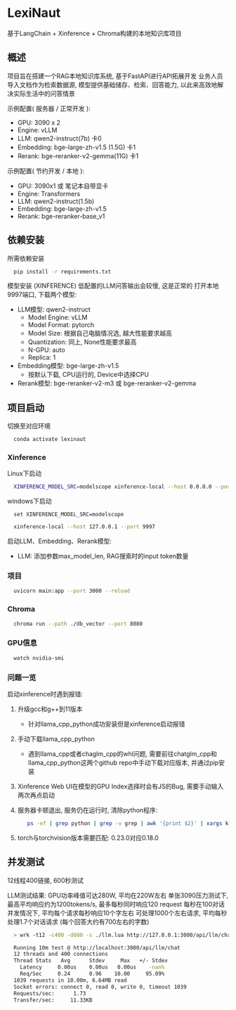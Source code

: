 # LexiNaut

基于LangChain + Xinference + Chroma构建的本地知识库项目

## 概述

项目旨在搭建一个RAG本地知识库系统, 基于FastAPI进行API拓展开发
业务人员导入文档作为检索数据源, 模型提供基础储存、检索、回答能力, 以此来高效地解决实际生活中的问答情景

示例配置( 服务器 / 正常开发 ):

- GPU: 3090 x 2
- Engine: vLLM
- LLM:       qwen2-instruct(7b)          卡0
- Embedding: bge-large-zh-v1.5    (1.5G) 卡1
- Rerank:    bge-reranker-v2-gemma(11G)  卡1

示例配置( 节约开发 / 本地 ):

- GPU: 3090x1 或 笔记本自带显卡
- Engine: Transformers
- LLM:       qwen2-instruct(1.5b)
- Embedding: bge-large-zh-v1.5
- Rerank:    bge-reranker-base_v1

## 依赖安装

所需依赖安装

``` bash
  pip install -r requirements.txt
```

模型安装 (XINFERENCE)
低配置的LLM问答输出会较慢, 这是正常的
打开本地9997端口, 下载两个模型:

- LLM模型: qwen2-instruct
  - Model Engine: vLLM
  - Model Format: pytorch
  - Model Size: 根据自己电脑情况选, 越大性能要求越高
  - Quantization: 同上, None性能要求最高
  - N-GPU: auto
  - Replica: 1
- Embedding模型: bge-large-zh-v1.5
  - 按默认下载, CPU运行的, Device中选择CPU
- Rerank模型: bge-reranker-v2-m3 或 bge-reranker-v2-gemma

## 项目启动

切换至对应环境

``` bash
  conda activate lexinaut
```

### Xinference

Linux下启动

``` bash
  XINFERENCE_MODEL_SRC=modelscope xinference-local --host 0.0.0.0 --port 9997
```

windows下启动

``` shell
  set XINFERENCE_MODEL_SRC=modelscope
```

``` bash
  xinference-local --host 127.0.0.1 --port 9997
```

启动LLM、Embedding、Rerank模型:

- LLM: 添加参数max_model_len, RAG搜索时的input token数量

### 项目

``` bash
  uvicorn main:app --port 3000 --reload
```

### Chroma

```bash
  chroma run --path ./db_vector --port 8080
```

### GPU信息

``` bash
  watch nvidia-smi
```

### 问题一览

启动xinference时遇到报错:

1. 升级gcc和g++到11版本
   - 针对llama_cpp_python成功安装但是xinference启动报错
2. 手动下载llama_cpp_python
   - 遇到llama_cpp或者chaglm_cpp的whl问题, 需要前往chatglm_cpp和llama_cpp_python这两个github repo中手动下载对应版本, 并通过pip安装
3. Xinference Web UI在模型的GPU Index选择时会有JS的Bug, 需要手动输入两次再点启动
4. 服务器卡顿退出, 服务仍在运行时, 清除python程序:

   ``` bash
      ps -ef | grep python | grep -v grep | awk '{print $2}' | xargs kill -9
   ```

5. torch与torchvision版本需要匹配: 0.23.0对应0.18.0

## 并发测试

12线程400链接, 600秒测试

LLM测试结果:
GPU功率峰值可达280W, 平均在220W左右
单张3090压力测试下, 最高平均响应约为1200tokens/s, 最多每秒同时响应120 request
每秒在100对话并发情况下, 平均每个请求每秒响应10个字左右
可处理1000个左右请求, 平均每秒处理1.7个对话请求 (每个回答大约有700左右的字数)

``` bash
  > wrk -t12 -c400 -d600 -s ./llm.lua http://127.0.0.1:3000/api/llm/chat

  Running 10m test @ http://localhost:3000/api/llm/chat
  12 threads and 400 connections
  Thread Stats   Avg      Stdev     Max   +/- Stdev
    Latency     0.00us    0.00us   0.00us    -nan%
    Req/Sec     0.24      0.96    10.00     95.09%
  1039 requests in 10.00m, 6.64MB read
  Socket errors: connect 0, read 0, write 0, timeout 1039
  Requests/sec:      1.73
  Transfer/sec:     11.33KB
```
